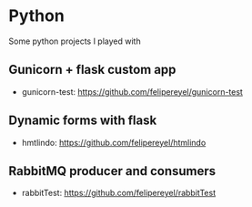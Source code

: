 # Python
Some python projects I played with

## Gunicorn + flask custom app 
- gunicorn-test: https://github.com/felipereyel/gunicorn-test


## Dynamic forms with flask
- hmtlindo: https://github.com/felipereyel/htmlindo


## RabbitMQ producer and consumers
- rabbitTest: https://github.com/felipereyel/rabbitTest
